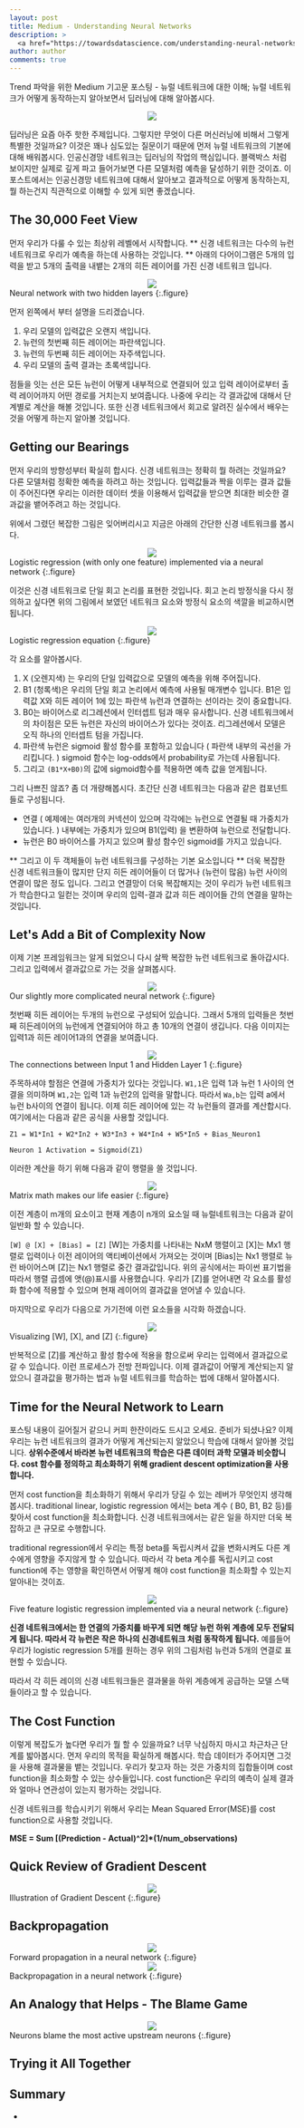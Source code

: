 ```yaml
---
layout: post
title: Medium - Understanding Neural Networks
description: >
  <a href="https://towardsdatascience.com/understanding-neural-networks-19020b758230"> 원문 - Tony Yiu </a>
author: author
comments: true
---
```


Trend 파악을 위한 Medium 기고문 포스팅 - 뉴럴 네트워크에 대한 이해; 뉴럴 네트워크가 어떻게 동작하는지 알아보면서 딥러닝에 대해 알아봅시다.

<center>
<img src="https://miro.medium.com/max/2999/1*7wN5t9ILU0fpnhbMX2vtng.jpeg"/>
</center>

딥러닝은 요즘 아주 핫한 주제입니다. 그렇지만 무엇이 다른 머신러닝에 비해서 그렇게 특별한 것일까요? 이것은 꽤나 심도있는 질문이기 때문에 먼저 뉴럴 네트워크의 기본에 대해 배워봅시다. 인공신경망 네트워크는 딥러닝의 작업의 핵심입니다. 블랙박스 처럼 보이지만 실제로 깊게 파고 들어가보면 다른 모델처럼 예측을 달성하기 위한 것이죠. 이 포스트에서는 인공신경망 네트워크에 대해서 알아보고 결과적으로 어떻게 동작하는지, 뭘 하는건지 직관적으로 이해할 수 있게 되면 좋겠습니다.

## The 30,000 Feet View

먼저 우리가 다룰 수 있는 최상위 레벨에서 시작합니다. ** 신경 네트워크는 다수의 뉴런 네트워크로 우리가 예측을 하는데 사용하는 것입니다. ** 아래의 다어이그램은 5개의 입력을 받고 5개의 출력을 내뱉는 2개의 히든 레이어를 가진 신경 네트워크 입니다.

<center>
<img src="https://miro.medium.com/max/796/1*yGMk1GSKKbyKr_cMarlWnA.jpeg"/>
</center>
Neural network with two hidden layers
{:.figure}

먼저 왼쪽에서 부터 설명을 드리겠습니다.

1. 우리 모델의 입력값은 오랜지 색입니다.
1. 뉴런의 첫번째 히든 레이어는 파란색입니다.
1. 뉴런의 두번째 히든 레이어는 자주색입니다.
1. 우리 모델의 출력 결과는 초록색입니다.

점들을 잇는 선은 모든 뉴런이 어떻게 내부적으로 연결되어 있고 입력 레이어로부터 출력 레이어까지 어떤 경로를 거치는지 보여줍니다. 나중에 우리는 각 결과값에 대해서 단계별로 계산을 해볼 것입니다. 또한 신경 네트워크에서 회고로 알려진 실수에서 배우는 것을 어떻게 하는지 알아볼 것입니다.

## Getting our Bearings

먼저 우리의 방향성부터 확실히 합시다. 신경 네트워크는 정확히 뭘 하려는 것일까요? 다른 모델처럼 정확한 예측을 하려고 하는 것입니다. 입력값들과 짝을 이루는 결과 값들이 주어진다면 우리는 이러한 데이터 셋을 이용해서 입력값을 받으면 최대한 비슷한 결과값을 뱉어주려고 하는 것입니다.

위에서 그렸던 복잡한 그림은 잊어버리시고 지금은 아래의 간단한 신경 네트워크를 봅시다.

<center>
<img src="https://miro.medium.com/max/701/1*aXK8cx57gGpTSStPSv5kqw.jpeg"/>
</center>
Logistic regression (with only one feature) implemented via a neural network
{:.figure}

이것은 신경 네트워크로 단일 회고 논리를 표현한 것입니다. 회고 논리 방정식을 다시 정의하고 싶다면 위의 그림에서 보였던 네트워크 요소와 방정식 요소의 색깔을 비교하시면 됩니다.

<center>
<img src="https://miro.medium.com/max/701/1*pbtFUSaW7UKrGgg-jbARxw.jpeg"/>
</center>
Logistic regression equation
{:.figure}

각 요소를 알아봅시다.

1. X (오렌지색) 는 우리의 단일 입력값으로 모델의 예측을 위해 주어집니다.
1. B1 (청록색)은 우리의 단일 회고 논리에서 예측에 사용될 매개변수 입니다. B1은 입력값 X와 히든 레이어 1에 있는 파란색 뉴런과 연결하는 선이라는 것이 중요합니다.
1. B0는 바이어스로 리그레션에서 인터셉트 텀과 매우 유사합니다. 신경 네트워크에서의 차이점은 모든 뉴런은 자신의 바이어스가 있다는 것이죠. 리그레션에서 모델은 오직 하나의 인터셉트 텀을 가집니다.
1. 파란색 뉴런은 sigmoid 활성 함수를 포함하고 있습니다 ( 파란색 내부의 곡선을 가리킵니다. ) sigmoid 함수는 log-odds에서 probability로 가는데 사용됩니다.
1. 그리고 `(B1*X+B0)`의 값에 sigmoid함수를 적용하면 예측 값을 얻게됩니다.

그리 나쁘진 않죠? 좀 더 개량해봅시다. 초간단 신경 네트워크는 다음과 같은 컴포넌트들로 구성됩니다.
* 연결 ( 예제에는 여러개의 커넥션이 있으며 각각에는 뉴런으로 연결될 때 가중치가 있습니다. ) 내부에는 가중치가 있으며 B1(입력) 을 변환하여 뉴런으로 전달합니다.
* 뉴런은 B0 바이어스를 가지고 있으며 활성 함수인 sigmoid를 가지고 있습니다.

** 그리고 이 두 객체들이 뉴런 네트워크를 구성하는 기본 요소입니다 ** 더욱 복잡한 신경 네트워크들이 많지만 단지 히든 레이어들이 더 많거나 (뉴런이 많음) 뉴런 사이의 연결이 많은 정도 입니다. 그리고 연결망이 더욱 복잡해지는 것이 우리가 뉴런 네트워크가 학습한다고 일컫는 것이며 우리의 입력-결과 값과 히든 레이어들 간의 연결을 말하는 것입니다.

## Let's Add a Bit of Complexity Now

이제 기본 프레임워크는 알게 되었으니 다시 살짝 복잡한 뉴런 네트워크로 돌아갑시다. 그리고 입력에서 결과값으로 가는 것을 살펴봅시다.

<center>
<img src="https://miro.medium.com/max/796/1*yGMk1GSKKbyKr_cMarlWnA.jpeg"/>
</center>
Our slightly more complicated neural network
{:.figure}

첫번째 히든 레이어는 두개의 뉴런으로 구성되어 있습니다. 그래서 5개의 입력들은 첫번째 히든레이어의 뉴런에게 연결되어야 하고 총 10개의 연결이 생깁니다. 다음 이미지는 입력1과 히든 레이어1과의 연결을 보여줍니다.

<center>
<img src="https://miro.medium.com/max/418/1*QKImlDHkRV-KkciOHxn-dw.jpeg"/>
</center>
The connections between Input 1 and Hidden Layer 1
{:.figure}

주목하셔야 할점은 연결에 가중치가 있다는 것입니다. `W1,1`은 입력 1과 뉴런 1 사이의 연결을 의미하며 `W1,2`는 입력 1과 뉴런2의 입력을 말합니다. 따라서 `Wa,b`는 입력 a에서 뉴런 b사이의 연결이 됩니다. 이제 히든 레이어에 있는 각 뉴런들의 결과를 계산합시다. 여기에서는 다음과 같은 공식을 사용할 것입니다.

`Z1 = W1*In1 + W2*In2 + W3*In3 + W4*In4 + W5*In5 + Bias_Neuron1`

`Neuron 1 Activation = Sigmoid(Z1)`

이러한 계산을 하기 위해 다음과 같이 행렬을 쓸 것입니다.

<center>
<img src="https://miro.medium.com/max/703/1*VxKto8Z35gqWFLFcf0wQ4g.jpeg"/>
</center>
Matrix math makes our life easier
{:.figure}

이전 계층이 m개의 요소이고 현재 계층이 n개의 요소일 때 뉴럴네트워크는 다음과 같이 일반화 할 수 있습니다.

`[W] @ [X] + [Bias] = [Z]`
[W]는 가중치를 나타내는 NxM 행렬이고 [X]는 Mx1 행렬로 입력이나 이전 레이어의 액티베이션에서 가져오는 것이며 [Bias]는 Nx1 행렬로 뉴런 바이어스며 [Z]는 Nx1 행렬로 중간 결과값입니다. 위의 공식에서는 파이썬 표기법을 따라서 행렬 곱셈에 앳(@)표시를 사용했습니다. 우리가 [Z]를 얻어내면 각 요소를 활성화 함수에 적용할 수 있으며 현재 레이어의 결과값을 얻어낼 수 있습니다.

마지막으로 우리가 다음으로 가기전에 이런 요소들을 시각화 하겠습니다.

<center>
<img src="https://miro.medium.com/max/466/1*o3KBHNQsEXsYm0umpZiALg.jpeg"/>
</center>
Visualizing [W], [X], and [Z]
{:.figure}

반복적으로 [Z]를 계산하고 활성 함수에 적용을 함으로써 우리는 입력에서 결과값으로 갈 수 있습니다. 이런 프로세스가 전방 전파입니다. 이제 결과값이 어떻게 계산되는지 알았으니 결과값을 평가하는 법과 뉴럴 네트워크를 학습하는 법에 대해서 알아봅시다.

## Time for the Neural Network to Learn

포스팅 내용이 길어질거 같으니 커피 한잔이라도 드시고 오세요. 준비가 되셨나요? 이제 우리는 뉴런 네트워크의 결과가 어떻게 계산되는지 알았으니 학습에 대해서 알아볼 것입니다. **상위수준에서 바라본 뉴런 네트워크의 학습은 다른 데이터 과학 모델과 비슷합니다. cost 함수를 정의하고 최소화하기 위해 gradient descent optimization을 사용합니다.**

먼저 cost function을 최소화하기 위해서 우리가 당길 수 있는 레버가 무엇인지 생각해 봅시다. traditional linear, logistic regression 에서는 beta 계수 ( B0, B1, B2 등)를 찾아서 cost function을 최소화합니다. 신경 네트워크에서는 같은 일을 하지만 더욱 복잡하고 큰 규모로 수행합니다.

traditional regression에서 우리는 특정 beta를 독립시켜서 값을 변화시켜도 다른 계수에게 영향을 주지않게 할 수 있습니다. 따라서 각 beta 계수를 독립시키고 cost function에 주는 영향을 확인하면서 어떻게 해야 cost function을 최소화할 수 있는지 알아내는 것이죠.

<center>
<img src="https://miro.medium.com/max/649/1*BL2CSeVptZBBE6YoCfdyVg.jpeg"/>
</center>
Five feature logistic regression implemented via a neural network
{:.figure}

**신경 네트워크에서는 한 연결의 가중치를 바꾸게 되면 해당 뉴런 하위 계층에 모두 전달되게 됩니다. 따라서 각 뉴런은 작은 하나의 신경네트워크 처럼 동작하게 됩니다.** 예를들어 우리가 logistic regression 5개를 원하는 경우 위의 그림처럼 뉴런과 5개의 연결로 표현할 수 있습니다.

따라서 각 히든 레이의 신경 네트워크들은 결과물을 하위 계층에게 공급하는 모델 스택들이라고 할 수 있습니다.

## The Cost Function

이렇게 복잡도가 높다면 우리가 뭘 할 수 있을까요? 너무 낙심하지 마시고 차근차근 단계를 밟아봅시다. 먼저 우리의 목적을 확실하게 해봅시다. 학습 데이터가 주어지면 그것을 사용해 결과물을 뱉는 것입니다. 우리가 찾고자 하는 것은 가중치의 집합들이며 cost function을 최소화할 수 있는 상수들입니다. cost function은 우리의 예측이 실제 결과와 얼마나 연관성이 있는지 평가하는 것입니다.

신경 네트워크를 학습시키기 위해서 우리는 Mean Squared Error(MSE)를 cost function으로 사용할 것입니다.

**MSE = Sum [(Prediction - Actual)^2]*(1/num_observations)**


## Quick Review of Gradient Descent

<center>
<img src="https://miro.medium.com/max/768/1*IyYTmmRmGE_qaswQqCftUA.jpeg"/>
</center>
Illustration of Gradient Descent
{:.figure}

## Backpropagation

<center>
<img src="https://miro.medium.com/max/784/1*UY4-RIrSVgfuhAkawKIr2w.jpeg"/>
</center>
Forward propagation in a neural network
{:.figure}

<center>
<img src="https://miro.medium.com/max/796/1*0RIBu3Iz-aOOX9dyob_FHA.jpeg"/>
</center>
Backpropagation in a neural network
{:.figure}

## An Analogy that Helps - The Blame Game

<center>
<img src="https://miro.medium.com/max/411/1*7pfc5NsT3Y_5gNPWXNIqoQ.jpeg"/>
</center>
Neurons blame the most active upstream neurons
{:.figure}

## Trying it All Together

## Summary
*
